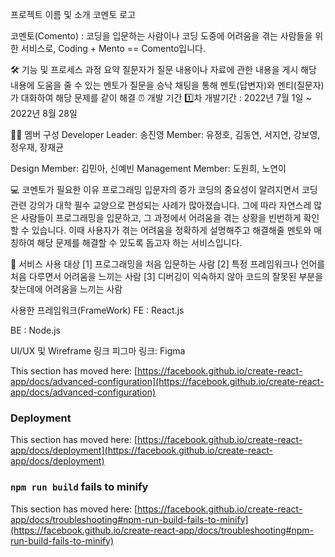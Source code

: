 프로젝트 이름 및 소개
코멘토 로고


코멘토(Comento) : 코딩을 입문하는 사람이나 코딩 도중에 어려움을 겪는 사람들을 위한 서비스로, Coding + Mento == Comento입니다.

🛠️ 기능 및 프로세스 과정 요약
질문자가 질문 내용이나 자료에 관한 내용을 게시
해당 내용에 도움을 줄 수 있는 멘토가 질문을 승낙
채팅을 통해 멘토(답변자)와 멘티(질문자)가 대화하여 해당 문제를 같이 해결
⏰ 개발 기간
1️⃣차 개발기간 : 2022년 7월 1일 ~ 2022년 8월 28일

👩‍💻 멤버 구성
Developer
Leader: 송진영
Member: 유정호, 김동연, 서지연, 강보영, 정우재, 장재균

Design
Member: 김민아, 신예빈
Management
Member: 도원희, 노연이

💻 코멘토가 필요한 이유
프로그래밍 입문자의 증가
코딩의 중요성이 알려지면서 코딩 관련 강의가 대학 필수 교양으로 편성되는 사례가 많아졌습니다.
그에 따라 자연스레 많은 사람들이 프로그래밍을 입문하고, 그 과정에서 어려움을 겪는 상황을 빈번하게 확인할 수 있습니다.
이때 사용자가 겪는 어려움을 정확하게 설명해주고 해결해줄 멘토와 매칭하여 해당 문제를 해결할 수 있도록 돕고자 하는 서비스입니다.




👥 서비스 사용 대상
[1] 프로그래밍을 처음 입문하는 사람
[2] 특정 프레임워크나 언어를 처음 다루면서 어려움을 느끼는 사람
[3] 디버깅이 익숙하지 않아 코드의 잘못된 부분을 찾는데에 어려움을 느끼는 사람


사용한 프레임워크(FrameWork)
FE : React.js


BE : Node.js


UI/UX 및 Wireframe 링크
피그마 링크: Figma

This section has moved here: [https://facebook.github.io/create-react-app/docs/advanced-configuration](https://facebook.github.io/create-react-app/docs/advanced-configuration)

### Deployment

This section has moved here: [https://facebook.github.io/create-react-app/docs/deployment](https://facebook.github.io/create-react-app/docs/deployment)

### `npm run build` fails to minify

This section has moved here: [https://facebook.github.io/create-react-app/docs/troubleshooting#npm-run-build-fails-to-minify](https://facebook.github.io/create-react-app/docs/troubleshooting#npm-run-build-fails-to-minify)
